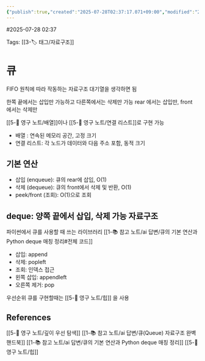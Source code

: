 ```yaml
---
{"publish":true,"created":"2025-07-28T02:37:17.071+09:00","modified":"2025-08-06T21:03:23.259+09:00","cssclasses":""}
---
```


#2025-07-28 02:37

Tags: [[3-🏷️ 태그/자료구조]]

# 큐
FIFO 원칙에 따라 작동하는 자료구조
대기열을 생각하면 됨

한쪽 끝에서는 삽입만 가능하고 다른쪽에서는 삭제만 가능
rear 에서는 삽입만, front 에서는 삭제만

[[5-💎 영구 노트/배열]]이나 [[5-💎 영구 노트/연결 리스트]]로 구현 가능
- 배열 : 연속된 메모리 공간,  고정 크기
- 연결 리스트: 각 노드가 데이터와 다음 주소 포함, 동적 크기
## 기본 연산
- 삽입 (enqueue): 큐의 rear에 삽입, O(1)
- 삭제 (dequeue): 큐의 front에서 삭제 및 반환, O(1)
- peek/front (조회): O(1)으로 조회


## deque: 양쪽 끝에서 삽입, 삭제 가능 자료구조
파이썬에서 큐를 사용할 때 쓰는 라이브러리 [[1-📚 참고 노트/ai 답변/큐의 기본 연산과 Python deque 매칭 정리#전체 코드]]
- 삽입: append
- 삭제: popleft
- 조회: 인덱스 접근
- 왼쪽 삽입: appendleft
- 오른쪽 제거: pop

우선순위 큐를 구현할때는 [[5-💎 영구 노트/힙]] 을 사용
## References
 [[5-💎 영구 노트/깊이 우선 탐색]]
 [[1-📚 참고 노트/ai 답변/큐(Queue) 자료구조 완벽 핸드북]]
 [[1-📚 참고 노트/ai 답변/큐의 기본 연산과 Python deque 매칭 정리]]
[[5-💎 영구 노트/힙]]